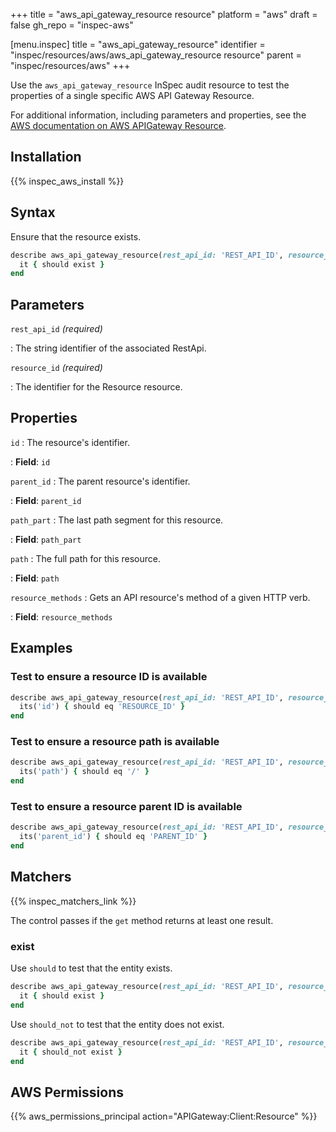 +++
title = "aws_api_gateway_resource resource"
platform = "aws"
draft = false
gh_repo = "inspec-aws"

[menu.inspec]
title = "aws_api_gateway_resource"
identifier = "inspec/resources/aws/aws_api_gateway_resource resource"
parent = "inspec/resources/aws"
+++

Use the `aws_api_gateway_resource` InSpec audit resource to test the properties of a single specific AWS API Gateway Resource.

For additional information, including parameters and properties, see the [AWS documentation on AWS APIGateway Resource](https://docs.aws.amazon.com/AWSCloudFormation/latest/UserGuide/aws-resource-apigateway-resource.html).

## Installation

{{% inspec_aws_install %}}

## Syntax

Ensure that the resource exists.

```ruby
describe aws_api_gateway_resource(rest_api_id: 'REST_API_ID', resource_id: 'RESOURCE_ID') do
  it { should exist }
end
```

## Parameters

`rest_api_id` _(required)_

: The string identifier of the associated RestApi.

`resource_id` _(required)_

: The identifier for the Resource resource.

## Properties

`id`
: The resource's identifier.

: **Field**: `id`

`parent_id`
: The parent resource's identifier.

: **Field**: `parent_id`

`path_part`
: The last path segment for this resource.

: **Field**: `path_part`

`path`
: The full path for this resource.

: **Field**: `path`

`resource_methods`
: Gets an API resource's method of a given HTTP verb.

: **Field**: `resource_methods`

## Examples

### Test to ensure a resource ID is available

```ruby
describe aws_api_gateway_resource(rest_api_id: 'REST_API_ID', resource_id: 'RESOURCE_ID') do
  its('id') { should eq 'RESOURCE_ID' }
end
```

### Test to ensure a resource path is available

```ruby
describe aws_api_gateway_resource(rest_api_id: 'REST_API_ID', resource_id: 'RESOURCE_ID') do
  its('path') { should eq '/' }
end
```

### Test to ensure a resource parent ID is available

```ruby
describe aws_api_gateway_resource(rest_api_id: 'REST_API_ID', resource_id: 'RESOURCE_ID') do
  its('parent_id') { should eq 'PARENT_ID' }
end
```

## Matchers

{{% inspec_matchers_link %}}

The control passes if the `get` method returns at least one result.

### exist

Use `should` to test that the entity exists.

```ruby
describe aws_api_gateway_resource(rest_api_id: 'REST_API_ID', resource_id: 'RESOURCE_ID') do
  it { should exist }
end
```

Use `should_not` to test that the entity does not exist.

```ruby
describe aws_api_gateway_resource(rest_api_id: 'REST_API_ID', resource_id: 'RESOURCE_ID') do
  it { should_not exist }
end
```

## AWS Permissions

{{% aws_permissions_principal action="APIGateway:Client:Resource" %}}

